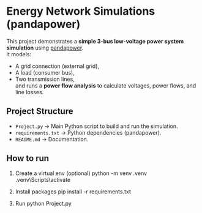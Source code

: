 # Energy Network Simulations (pandapower)

This project demonstrates a **simple 3-bus low-voltage power system simulation** using [pandapower](https://pandapower.readthedocs.io/).  
It models:
- A grid connection (external grid),
- A load (consumer bus),
- Two transmission lines,  
and runs a **power flow analysis** to calculate voltages, power flows, and line losses.

## Project Structure
- `Project.py` → Main Python script to build and run the simulation.
- `requirements.txt` → Python dependencies (pandapower).
- `README.md` → Documentation.

## How to run
1) Create a virtual env (optional)
   python -m venv .venv
   .venv\Scripts\activate

2) Install packages
   pip install -r requirements.txt

3) Run
   python Project.py
